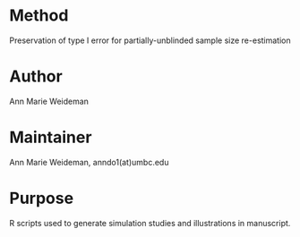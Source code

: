 # Method
Preservation of type I error for partially-unblinded sample size re-estimation

# Author
Ann Marie Weideman

# Maintainer
Ann Marie Weideman, anndo1(at)umbc.edu

# Purpose
R scripts used to generate simulation studies and illustrations in manuscript. 

